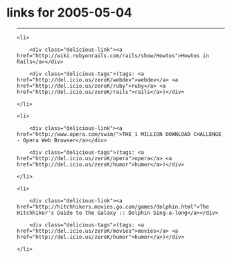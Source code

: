 # links for 2005-05-04

<ul class="delicious">

-------------------------------

	<li>

		<div class="delicious-link"><a href="http://wiki.rubyonrails.com/rails/show/Howtos">Howtos in Rails</a></div>

		<div class="delicious-tags">(tags: <a href="http://del.icio.us/zeroK/webdev">webdev</a> <a href="http://del.icio.us/zeroK/ruby">ruby</a> <a href="http://del.icio.us/zeroK/rails">rails</a>)</div>

	</li>

	<li>

		<div class="delicious-link"><a href="http://www.opera.com/swim/">THE 1 MILLION DOWNLOAD CHALLENGE - Opera Web Browser</a></div>

		<div class="delicious-tags">(tags: <a href="http://del.icio.us/zeroK/opera">opera</a> <a href="http://del.icio.us/zeroK/humor">humor</a>)</div>

	</li>

	<li>

		<div class="delicious-link"><a href="http://hitchhikers.movies.go.com/games/dolphin.html">The Hitchhiker's Guide to the Galaxy :: Dolphin Sing-a-long</a></div>

		<div class="delicious-tags">(tags: <a href="http://del.icio.us/zeroK/movies">movies</a> <a href="http://del.icio.us/zeroK/humor">humor</a>)</div>

	</li>

</ul>